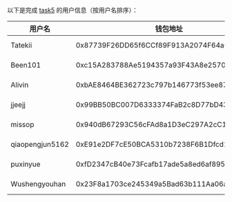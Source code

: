 以下是完成 [task5](../task/task5.md) 的用户信息（按用户名排序）：

| 用户名  | 钱包地址                                   | tx                                                                                                               |
| ------- | ------------------------------------------ | ---------------------------------------------------------------------------------------------------------------- |
| Tatekii | 0x87739F26DD65f6CCf89F913A2074F64a6aC710E3 | [1 MON](https://testnet.monadexplorer.com/tx/0x52b44bea152f6ec317301d7201986ac73077fe9db490a935b2c1507ad1cffa90) |
| Been101 | 0xc15A283788Ae5194357a93F43A8e257046235cfd | [1 MON](https://testnet.monadexplorer.com/tx/0xbbf5536b2800e6def86178f99c9b94eb5af6f5fdbaf94ec8f9d5bcbe495022e0) |
| Alivin  | 0xbAE8464BE362723c797b146773f53ee879794623 | [1 MON]()  |
| jjeejj  | 0x99BB50BC007D6333374FaB2c8D77bD43Fe9Ce2F9 | [1 MON](https://testnet.monadexplorer.com/tx/0xed033af2030d5c58211a2ec51389acf55a6236dac2b1f8d98364fa9a3fc95b33) |
| missop  | 0x940dB67293C56cFAd8a1D3eC297A2cC1A4b10e4B | [1 MON](https://testnet.monadexplorer.com/tx/0x4404b86352e6522ca8db7e9950c6b75b2a59c933ea21ecefc0932942c3313af1) |
| qiaopengjun5162| 0xE91e2DF7cE50BCA5310b7238F6B1Dfcd15566bE5 | [1 MON](https://testnet.monadexplorer.com/tx/0xe187c89c584f3688c99e3faf2b69ade3770895e3cf1303a39d87018e6b23df83) |
| puxinyue| 0xfD2347cB40e73Fcafb17ade5a8ed6af895eD1c5c | [1 MON](https://testnet.monadexplorer.com/tx/0x950ca3e5714e98181be5fa97a9b0503903f1c9bdee53fcf36bdf7a57ad6a667e) |
| Wushengyouhan | 0x23F8a1703ce245349a5Bad63b111Aa06ada7bB30 | [1 MON](https://testnet.monadexplorer.com/tx/0xa022a559be15a29ed76ebc328a15f0e0b1882f726e686ece99dc6bf8806d6c7f) |

